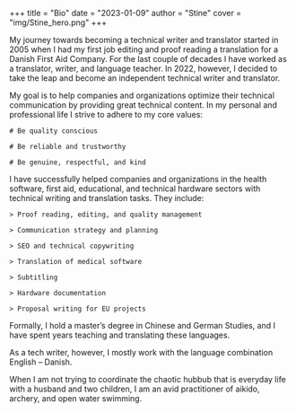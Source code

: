 +++ 
title = "Bio" 
date = "2023-01-09" 
author = "Stine" 
cover =  "img/Stine_hero.png"
+++

My journey towards becoming a technical writer and translator started in 2005 when I had my first job editing and proof reading a translation for a Danish First Aid Company. For the last couple of decades I have worked as a translator, writer, and language teacher. In 2022, however, I decided to take the leap and become an independent technical writer and translator.

My goal is to help companies and organizations optimize their technical communication by providing great technical content. In my personal and professional life I strive to adhere to my core values:

    # Be quality conscious

    # Be reliable and trustworthy

    # Be genuine, respectful, and kind

I have successfully helped companies and organizations in the health software, first aid, educational, and technical hardware sectors with technical writing and translation tasks. They include:


    > Proof reading, editing, and quality management

    > Communication strategy and planning

    > SEO and technical copywriting

    > Translation of medical software

    > Subtitling 

    > Hardware documentation

    > Proposal writing for EU projects

Formally, I hold a master’s degree in Chinese and German Studies, and I have spent years teaching and translating these languages. 

As a tech writer, however, I mostly work with the language combination English – Danish.

When I am not trying to coordinate the chaotic hubbub that is everyday life with a husband and two children, I am an avid practitioner of aikido, archery, and open water swimming. 
